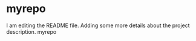 # myrepo
I am editing the README file. Adding some more details about the project description.
myrepo
